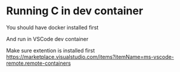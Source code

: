# Running C in dev container


You should have docker installed first  

And run in VSCode dev container  

Make sure extention is installed first 
https://marketplace.visualstudio.com/items?itemName=ms-vscode-remote.remote-containers